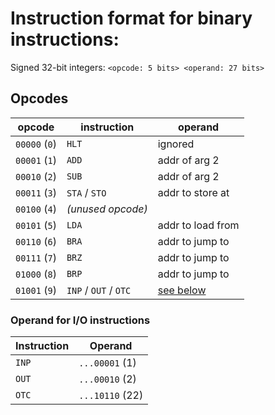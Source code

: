 # Instruction format for binary instructions:
Signed 32-bit integers: `<opcode: 5 bits> <operand: 27 bits>`

## Opcodes

| opcode        | instruction           | operand                                   |
|---------------|-----------------------|-------------------------------------------|
| `00000` (`0`) | `HLT`                 | ignored                                   |
| `00001` (`1`) | `ADD`                 | addr of arg 2                             |
| `00010` (`2`) | `SUB`                 | addr of arg 2                             |
| `00011` (`3`) | `STA` / `STO`         | addr to store at                          |
| `00100` (`4`) | *(unused opcode)*     |                                           |
| `00101` (`5`) | `LDA`                 | addr to load from                         |
| `00110` (`6`) | `BRA`                 | addr to jump to                           |
| `00111` (`7`) | `BRZ`                 | addr to jump to                           |
| `01000` (`8`) | `BRP`                 | addr to jump to                           |
| `01001` (`9`) | `INP` / `OUT` / `OTC` | [see below](#operand-for-io-instructions) |

### Operand for I/O instructions

| Instruction | Operand         |
|-------------|-----------------|
| `INP`       | `...00001` (1)  |
| `OUT`       | `...00010` (2)  |
| `OTC`       | `...10110` (22) |

